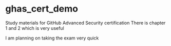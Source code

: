 # ghas_cert_demo
Study materials for GitHub Advanced Security certification
There is chapter 1 and 2 which is very useful

I am planning on taking the exam very quick
